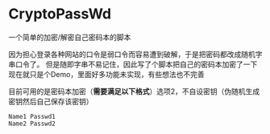 # CryptoPassWd
一个简单的加密/解密自己密码本的脚本

因为担心登录各种网站的口令是弱口令而容易遭到破解，于是把密码都改成随机字串口令了。
但是随即字串不易记住，因此写了个脚本把自己的密码本加密了一下
现在就只是个Demo，里面好多功能未实现，有些想法也不完善

目前可用的是密码本加密（**需要满足以下格式**）选项2，不自设密钥（伪随机生成密钥然后自己保存该密钥）

```
Name1 Passwd1
Name2 Passwd2
```
